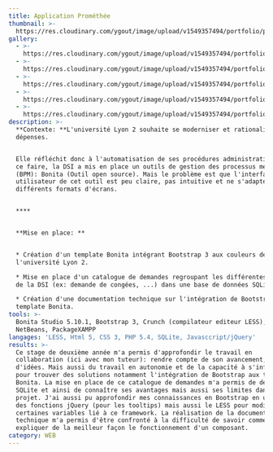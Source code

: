 ```yaml
---
title: Application Prométhée
thumbnail: >-
  https://res.cloudinary.com/ygout/image/upload/v1549357494/portfolio/prometh%C3%A9e/logo-lyon2.jpg
gallery:
  - >-
    https://res.cloudinary.com/ygout/image/upload/v1549357494/portfolio/prometh%C3%A9e/15e9d2_1d96683664644d09900b34e606b873c2.png
  - >-
    https://res.cloudinary.com/ygout/image/upload/v1549357494/portfolio/prometh%C3%A9e/15e9d2_2a57f997b2b84b9e84b4d4a7c6f37a2c.png
  - >-
    https://res.cloudinary.com/ygout/image/upload/v1549357494/portfolio/prometh%C3%A9e/15e9d2_064d687039f64daf9516297a4f0ba6b1.png
  - >-
    https://res.cloudinary.com/ygout/image/upload/v1549357494/portfolio/prometh%C3%A9e/15e9d2_8d61f39c4b60479db70778eb1873b9be.png
  - >-
    https://res.cloudinary.com/ygout/image/upload/v1549357494/portfolio/prometh%C3%A9e/15e9d2_2f2279c7290141a7a10ade33bac2cc82.png
description: >-
  **Contexte: **L'université Lyon 2 souhaite se moderniser et rationaliser ses
  dépenses.


  Elle réfléchit donc à l'automatisation de ses procédures administratives, pour
  ce faire, la DSI a mis en place un outils de gestion des processus métiers
  (BPM): Bonita (Outil open source). Mais le problème est que l'interface
  utilisateur de cet outil est peu claire, pas intuitive et ne s'adapte pas aux
  différents formats d'écrans.


  ****


  **Mise en place: ** 


  * Création d'un template Bonita intégrant Bootstrap 3 aux couleurs de
  l'université Lyon 2.

  * Mise en place d'un catalogue de demandes regroupant les différentes demandes
  de la DSI (ex: demande de congées, ...) dans une base de données SQLite.

  * Création d'une documentation technique sur l'intégration de Bootstrap 3 à un
  template Bonita.
tools: >-
  Bonita Studio 5.10.1, Bootstrap 3, Crunch (compilateur editeur LESS),
  NetBeans, PackageXAMPP
langages: 'LESS, Html 5, CSS 3, PHP 5.4, SQLite, Javasccript/jQuery'
results: >-
  Ce stage de deuxième année m'a permis d'approfondir le travail en
  collaboration (ici avec mon tuteur): rendre compte de son avancement, partage
  d'idées. Mais aussi du travail en autonomie et de la capacité à s'informer
  pour trouver des solutions notamment l'intégration de Bootstrap aux templates
  Bonita. La mise en place de ce catalogue de demandes m'a permis de découvrir
  SQLite et ainsi de connaître ses avantages mais aussi ses limites dans un
  projet. J'ai aussi pu approfondir mes connaissances en Bootstrap en utilisant
  des fonctions jQuery (pour les tooltips) mais aussi le LESS pour modifier
  certaines variables lié à ce framework. La réalisation de la documentation
  technique m'a permis d'être confronté à la difficulté de savoir comment
  expliquer de la meilleur façon le fonctionnement d'un composant.
category: WEB
---
```


